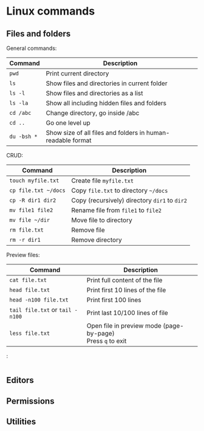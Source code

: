 # Linux commands

## Files and folders

General commands:

|Command|Description|
|---|---|
|`pwd`|Print current directory|
|`ls`|Show files and directories in current folder|
|`ls -l`|Show files and directories as a list|
|`ls -la`|Show all including hidden files and folders|
|`cd /abc`|Change directory, go inside /abc|
|`cd ..`|Go one level up|
|`du -bsh *`|Show size of all files and folders in human-readable format|

CRUD:

|Command|Description|
|---|---|
|`touch myfile.txt`|Create file `myfile.txt`|
|`cp file.txt ~/docs`|Copy `file.txt` to directory `~/docs`|
|`cp -R dir1 dir2`|Copy (recursively) directory `dir1` to `dir2`|
|`mv file1 file2`|Rename file from `file1` to `file2`|
|`mv file ~/dir`|Move file to directory|
|`rm file.txt`|Remove file|
|`rm -r dir1`|Remove directory|

Preview files:

|Command|Description|
|---|---|
|`cat file.txt`|Print full content of the file|
|`head file.txt`|Print first 10 lines of the file|
|`head -n100 file.txt`|Print first 100 lines|
|`tail file.txt` or `tail -n100`|Print last 10/100 lines of file|
|`less file.txt`|Open file in preview mode (page-by-page)<br>Press `q` to exit|


:
```

```

## Editors


## Permissions


## Utilities



